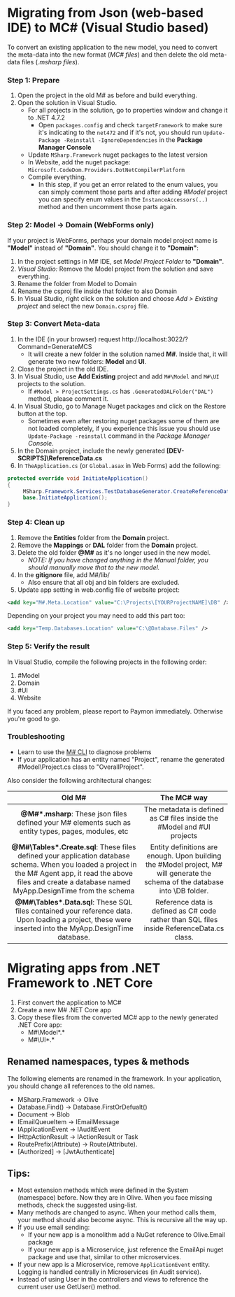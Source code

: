 # Migrating from Json (web-based IDE) to MC# (Visual Studio based)

To convert an existing application to the new model, you need to convert the meta-data into the new format (*MC# files*) and then delete the old meta-data files (*.msharp files*).

### Step 1: Prepare
1. Open the project in the old M# as before and build everything.
2. Open the solution in Visual Studio.
	- For all projects in the solution, go to properties window and change it to .NET 4.7.2
		- Open `packages.config` and check `targetFramework` to make sure it's indicating to the `net472` and if it's not, you should run `Update-Package -Reinstall -IgnoreDependencies` in the **Package Manager Console**
	- Update `MSharp.Framework` nuget packages to the latest version
	- In Website, add the nuget package: `Microsoft.CodeDom.Providers.DotNetCompilerPlatform`
	- Compile everything.
		- In this step, if you get an error related to the enum values, you can simply comment those parts and after adding *#Model* project you can specify enum values in the `InstanceAccessors(..)` method and then uncomment those parts again.

### Step 2: Model -> Domain (WebForms only)
If your project is WebForms, perhaps your domain model project name is **"Model"** instead of **"Domain"**. You should change it to **"Domain"**:

1. In the project settings in M# IDE, set _Model Project Folder_ to **"Domain"**.
2. _Visual Studio:_ Remove the Model project from the solution and save everything.
3. Rename the folder from Model to Domain
4. Rename the csproj file inside that folder to also Domain
5. In Visual Studio, right click on the solution and choose _Add > Existing project_ and select the new `Domain.csproj` file.

### Step 3: Convert Meta-data

1. In the IDE (in your browser) request http://localhost:3022/?Command=GenerateMCS
	- It will create a new folder in the solution named **M#**. Inside that, it will generate two new folders: **Model** and **UI**.
2. Close the project in the old IDE.
3. In Visual Studio, use **Add Existing** project and add `M#\Model` and `M#\UI` projects to the solution.
	- If `#Model > ProjectSettings.cs` has `.GeneratedDALFolder("DAL")` method, please comment it.
4. In Visual Studio, go to Manage Nuget packages and click on the Restore button at the top.
	- Sometimes even after restoring nuget packages some of them are not loaded completely, if you experience this issue you should use `Update-Package -reinstall` command in the *Package Manager Console*.
5. In the Domain project, include the newly generated **[DEV-SCRIPTS]\ReferenceData.cs**
6. In `TheApplication.cs` (or `Global.asax` in Web Forms) add the following:

```csharp
protected override void InitiateApplication()
{
     MSharp.Framework.Services.TestDatabaseGenerator.CreateReferenceData = ReferenceData.Create;
     base.InitiateApplication();
}
```

### Step 4: Clean up
1. Remove the **Entities** folder from the **Domain** project.
2. Remove the **Mappings** or **DAL** folder from the **Domain** project.
3. Delete the old folder **@M#** as it's no longer used in the new model.
	- _NOTE: If you have changed anything in the Manual folder, you should manually move that to the new model._
4. In the **gitignore** file, add M#/lib/
	- Also ensure that all obj and bin folders are excluded.
5. Update app setting in web.config file of website project:

```xml
<add key="M#.Meta.Location" value="C:\Projects\[YOURProjectNAME]\DB" />
```

Depending on your project you may need to add this part too:

```xml
<add key="Temp.Databases.Location" value="C:\@Database.Files" />
```

### Step 5: Verify the result
In Visual Studio, compile the following projects in the following order:

 1. #Model
 2. Domain
 3. #UI
 4. Website

If you faced any problem, please report to Paymon immediately. Otherwise you're good to go.

### Troubleshooting

- Learn to use the [M# CLI](http://learn.msharp.co.uk/#/Basics/CLI) to diagnose problems
- If your application has an entity named "Project", rename the generated #Model\Project.cs class to "OverallProject".

Also consider the following architectural changes:

| Old M# | The MC# way |
|:-:|:-:|
| **@M#\*.msharp**: These json files defined your M# elements such as entity types, pages, modules, etc | The metadata is defined as C# files inside the #Model and #UI projects |
| **@M#\Tables\*.Create.sql**: These files defined your application database schema. When you loaded a project in the M# Agent app, it read the above files and create a database named MyApp.DesignTime from the schema | Entity definitions are enough. Upon building the #Model project, M# will generate the schema of the database into \DB folder. |
| **@M#\Tables\*.Data.sql**: These SQL files contained your reference data. Upon loading a project, these were inserted into the MyApp.DesignTime database. | Reference data is defined as C# code rather than SQL files inside ReferenceData.cs class. |


# Migrating apps from .NET Framework to .NET Core

1. First convert the application to MC#
1. Create a new M# .NET Core app
1. Copy these files from the converted MC# app to the newly generated .NET Core app:
   - M#\Model\*.*
   - M#\UI\*.*

## Renamed namespaces, types & methods
The following elements are renamed in the framework. In your application, you should change all references to the old names.
- MSharp.Framework → Olive
- Database.Find() → Database.FirstOrDefualt()
- Document → Blob
- IEmailQueueItem → IEmailMessage 
- IApplicationEvent → IAuditEvent 
- IHttpActionResult → IActionResult or Task<IActionResult>
- RoutePrefix(Attribute) → Route(Attribute).
- [Authorized] → [JwtAuthenticate]

## Tips:
- Most extension methods which were defined in the System (namespace) before. Now they are in Olive. When you face missing methods, check the suggested using-list.
- Many methods are changed to async. When your method calls them, your method should also become async. This is recursive all the way up.
- If you use email sending:
  - If your new app is a monolithm add a NuGet reference to Olive.Email package
  - If your new app is a Microservice, just reference the EmailApi nuget package and use that, similar to other microservices.
- If your new app is a Microservice, remove `ApplicationEvent` entity. Logging is handled centrally in Microservices (in Audit service).
- Instead of using User in the controllers and views to reference the current user use GetUser() method.
